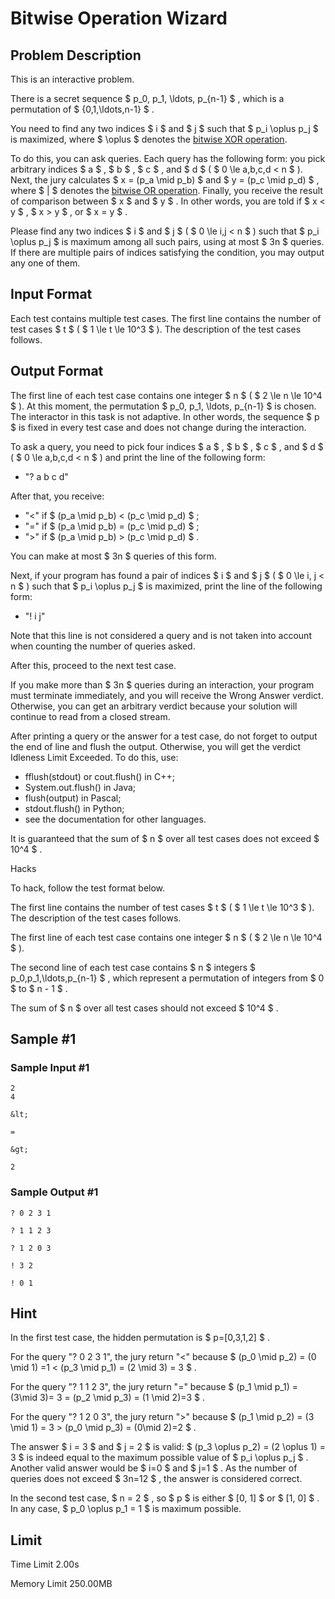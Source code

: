 # Bitwise Operation Wizard

## Problem Description

This is an interactive problem.

There is a secret sequence $ p_0, p_1, \ldots, p_{n-1} $ , which is a permutation of $ \{0,1,\ldots,n-1\} $ .

You need to find any two indices $ i $ and $ j $ such that $ p_i \oplus p_j $ is maximized, where $ \oplus $ denotes the [bitwise XOR operation](https://en.wikipedia.org/wiki/Bitwise_operation#XOR).

To do this, you can ask queries. Each query has the following form: you pick arbitrary indices $ a $ , $ b $ , $ c $ , and $ d $ ( $ 0 \le a,b,c,d < n $ ). Next, the jury calculates $ x = (p_a \mid p_b) $ and $ y = (p_c \mid p_d) $ , where $ | $ denotes the [bitwise OR operation](https://en.wikipedia.org/wiki/Bitwise_operation#OR). Finally, you receive the result of comparison between $ x $ and $ y $ . In other words, you are told if $ x < y $ , $ x > y $ , or $ x = y $ .

Please find any two indices $ i $ and $ j $ ( $ 0 \le i,j < n $ ) such that $ p_i \oplus p_j $ is maximum among all such pairs, using at most $ 3n $ queries. If there are multiple pairs of indices satisfying the condition, you may output any one of them.

## Input Format

Each test contains multiple test cases. The first line contains the number of test cases $ t $ ( $ 1 \le t \le 10^3 $ ). The description of the test cases follows.

## Output Format

The first line of each test case contains one integer $ n $ ( $ 2 \le n \le 10^4 $ ). At this moment, the permutation $ p_0, p_1, \ldots, p_{n-1} $ is chosen. The interactor in this task is not adaptive. In other words, the sequence $ p $ is fixed in every test case and does not change during the interaction.

To ask a query, you need to pick four indices $ a $ , $ b $ , $ c $ , and $ d $ ( $ 0 \le a,b,c,d < n $ ) and print the line of the following form:

- "? a b c d"

After that, you receive:

- "&lt;" if $ (p_a \mid p_b) < (p_c \mid p_d) $ ;
- "=" if $ (p_a \mid p_b) = (p_c \mid p_d) $ ;
- "&gt;" if $ (p_a \mid p_b) > (p_c \mid p_d) $ .

You can make at most $ 3n $ queries of this form.

Next, if your program has found a pair of indices $ i $ and $ j $ ( $ 0 \le i, j < n $ ) such that $ p_i \oplus p_j $ is maximized, print the line of the following form:

- "! i j"

Note that this line is not considered a query and is not taken into account when counting the number of queries asked.

After this, proceed to the next test case.

If you make more than $ 3n $ queries during an interaction, your program must terminate immediately, and you will receive the Wrong Answer verdict. Otherwise, you can get an arbitrary verdict because your solution will continue to read from a closed stream.

After printing a query or the answer for a test case, do not forget to output the end of line and flush the output. Otherwise, you will get the verdict Idleness Limit Exceeded. To do this, use:

- fflush(stdout) or cout.flush() in C++;
- System.out.flush() in Java;
- flush(output) in Pascal;
- stdout.flush() in Python;
- see the documentation for other languages.

It is guaranteed that the sum of $ n $ over all test cases does not exceed $ 10^4 $ .

Hacks

To hack, follow the test format below.

The first line contains the number of test cases $ t $ ( $ 1 \le t \le 10^3 $ ). The description of the test cases follows.

The first line of each test case contains one integer $ n $ ( $ 2 \le n \le 10^4 $ ).

The second line of each test case contains $ n $ integers $ p_0,p_1,\ldots,p_{n-1} $ , which represent a permutation of integers from $ 0 $ to $ n - 1 $ .

The sum of $ n $ over all test cases should not exceed $ 10^4 $ .

## Sample #1

### Sample Input #1

```
2
4

&lt;

=

&gt;

2
```

### Sample Output #1

```
? 0 2 3 1

? 1 1 2 3

? 1 2 0 3

! 3 2

! 0 1
```

## Hint

In the first test case, the hidden permutation is $ p=[0,3,1,2] $ .

For the query "? 0 2 3 1", the jury return "&lt;" because $ (p_0 \mid p_2) = (0 \mid 1) =1 < (p_3 \mid p_1) = (2 \mid 3) = 3 $ .

For the query "? 1 1 2 3", the jury return "=" because $ (p_1 \mid p_1) = (3\mid 3)= 3 = (p_2 \mid p_3) = (1 \mid 2)=3 $ .

For the query "? 1 2 0 3", the jury return "&gt;" because $ (p_1 \mid p_2) = (3 \mid 1) = 3 > (p_0 \mid p_3) = (0\mid 2)=2 $ .

The answer $ i = 3 $ and $ j = 2 $ is valid: $ (p_3 \oplus p_2) = (2 \oplus 1) = 3 $ is indeed equal to the maximum possible value of $ p_i \oplus p_j $ . Another valid answer would be $ i=0 $ and $ j=1 $ . As the number of queries does not exceed $ 3n=12 $ , the answer is considered correct.

In the second test case, $ n = 2 $ , so $ p $ is either $ [0, 1] $ or $ [1, 0] $ . In any case, $ p_0 \oplus p_1 = 1 $ is maximum possible.

## Limit



Time Limit
2.00s

Memory Limit
250.00MB